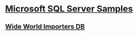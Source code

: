 # [Microsoft SQL Server Samples](microsoft-sql-server-samples.md)
## [Wide World Importers DB](./world-wide-importers/index.md)
